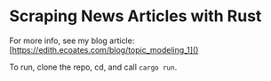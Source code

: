# Scraping News Articles with Rust
For more info, see my blog article: [https://edith.ecoates.com/blog/topic_modeling_1]()

To run, clone the repo, cd, and call `cargo run`.